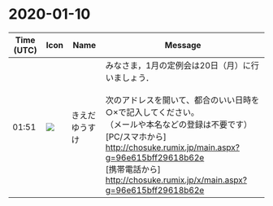 # 2020-01-10

|Time (UTC)|Icon|Name|Message|
|---|---|---|---|
|01:51|![](https://avatars.slack-edge.com/2019-03-11/571585797168_09840ca518e784c46d3a_72.png)|きえだゆうすけ|みなさま，1月の定例会は20日（月）に行いましょう．<br><br>次のアドレスを開いて、都合のいい日時を○×で記入してください。<br>（メールや本名などの登録は不要です）<br>[PC/スマホから] <http://chosuke.rumix.jp/main.aspx?g=96e615bff29618b62e><br>[携帯電話から] <http://chosuke.rumix.jp/x/main.aspx?g=96e615bff29618b62e>|
